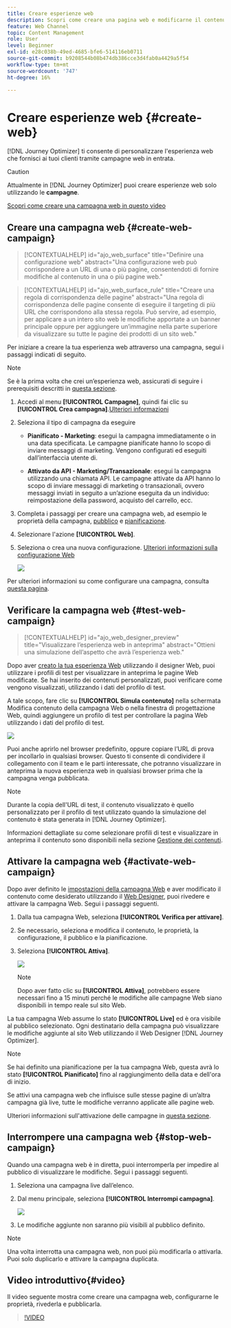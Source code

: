 ```yaml
---
title: Creare esperienze web
description: Scopri come creare una pagina web e modificarne il contenuto in Journey Optimizer
feature: Web Channel
topic: Content Management
role: User
level: Beginner
exl-id: e28c038b-49ed-4685-bfe6-514116eb0711
source-git-commit: b9208544b08b474db386cce3d4fab0a4429a5f54
workflow-type: tm+mt
source-wordcount: '747'
ht-degree: 16%

---
```


# Creare esperienze web {#create-web}

[!DNL Journey Optimizer] ti consente di personalizzare l&#39;esperienza web che fornisci ai tuoi clienti tramite campagne web in entrata.

>[!CAUTION]
>
>Attualmente in [!DNL Journey Optimizer] puoi creare esperienze web solo utilizzando le **campagne**.

[Scopri come creare una campagna web in questo video](#video)

## Creare una campagna web {#create-web-campaign}

>[!CONTEXTUALHELP]
>id="ajo_web_surface"
>title="Definire una configurazione web"
>abstract="Una configurazione web può corrispondere a un URL di una o più pagine, consentendoti di fornire modifiche al contenuto in una o più pagine web."

>[!CONTEXTUALHELP]
>id="ajo_web_surface_rule"
>title="Creare una regola di corrispondenza delle pagine"
>abstract="Una regola di corrispondenza delle pagine consente di eseguire il targeting di più URL che corrispondono alla stessa regola. Può servire, ad esempio, per applicare a un intero sito web le modifiche apportate a un banner principale oppure per aggiungere un’immagine nella parte superiore da visualizzare su tutte le pagine dei prodotti di un sito web."

Per iniziare a creare la tua esperienza web attraverso una campagna, segui i passaggi indicati di seguito.

>[!NOTE]
>
>Se è la prima volta che crei un’esperienza web, assicurati di seguire i prerequisiti descritti in [questa sezione](web-prerequisites.md).

1. Accedi al menu **[!UICONTROL Campagne]**, quindi fai clic su **[!UICONTROL Crea campagna]**.[Ulteriori informazioni](../campaigns/create-campaign.md)


1. Seleziona il tipo di campagna da eseguire

   * **Pianificato - Marketing**: esegui la campagna immediatamente o in una data specificata. Le campagne pianificate hanno lo scopo di inviare messaggi di marketing. Vengono configurati ed eseguiti dall’interfaccia utente di.

   * **Attivato da API - Marketing/Transazionale**: esegui la campagna utilizzando una chiamata API. Le campagne attivate da API hanno lo scopo di inviare messaggi di marketing o transazionali, ovvero messaggi inviati in seguito a un’azione eseguita da un individuo: reimpostazione della password, acquisto del carrello, ecc.

1. Completa i passaggi per creare una campagna web, ad esempio le proprietà della campagna, [pubblico](../audience/about-audiences.md) e [pianificazione](../campaigns/create-campaign.md#schedule).

1. Selezionare l&#39;azione **[!UICONTROL Web]**.

1. Seleziona o crea una nuova configurazione. [Ulteriori informazioni sulla configurazione Web](web-configuration.md)

   ![](assets/web-campaign-steps.png)

Per ulteriori informazioni su come configurare una campagna, consulta [questa pagina](../campaigns/get-started-with-campaigns.md).

## Verificare la campagna web {#test-web-campaign}

>[!CONTEXTUALHELP]
>id="ajo_web_designer_preview"
>title="Visualizzare l’esperienza web in anteprima"
>abstract="Ottieni una simulazione dell’aspetto che avrà l’esperienza web."

Dopo aver [creato la tua esperienza Web](edit-web-content.md) utilizzando il designer Web, puoi utilizzare i profili di test per visualizzare in anteprima le pagine Web modificate. Se hai inserito dei contenuti personalizzati, puoi verificare come vengono visualizzati, utilizzando i dati del profilo di test.

A tale scopo, fare clic su **[!UICONTROL Simula contenuto]** nella schermata Modifica contenuto della campagna Web o nella finestra di progettazione Web, quindi aggiungere un profilo di test per controllare la pagina Web utilizzando i dati del profilo di test.

![](assets/web-designer-preview.png)

Puoi anche aprirlo nel browser predefinito, oppure copiare l’URL di prova per incollarlo in qualsiasi browser. Questo ti consente di condividere il collegamento con il team e le parti interessate, che potranno visualizzare in anteprima la nuova esperienza web in qualsiasi browser prima che la campagna venga pubblicata.

>[!NOTE]
>
>Durante la copia dell&#39;URL di test, il contenuto visualizzato è quello personalizzato per il profilo di test utilizzato quando la simulazione del contenuto è stata generata in [!DNL Journey Optimizer].

Informazioni dettagliate su come selezionare profili di test e visualizzare in anteprima il contenuto sono disponibili nella sezione [Gestione dei contenuti](../content-management/preview-test.md).

## Attivare la campagna web {#activate-web-campaign}

Dopo aver definito le [impostazioni della campagna Web](#configure-web-campaign) e aver modificato il contenuto come desiderato utilizzando il [Web Designer](edit-web-content.md#work-with-web-designer), puoi rivedere e attivare la campagna Web. Segui i passaggi seguenti.

<!--
>[!NOTE]
>
>You can also preview your web campaign content before activating it. [Learn more](#test-web-campaign)-->

1. Dalla tua campagna Web, seleziona **[!UICONTROL Verifica per attivare]**.

1. Se necessario, seleziona e modifica il contenuto, le proprietà, la configurazione, il pubblico e la pianificazione.

1. Seleziona **[!UICONTROL Attiva]**.

   ![](assets/web-campaign-activate.png)

   >[!NOTE]
   >
   >Dopo aver fatto clic su **[!UICONTROL Attiva]**, potrebbero essere necessari fino a 15 minuti perché le modifiche alle campagne Web siano disponibili in tempo reale sul sito Web.

La tua campagna Web assume lo stato **[!UICONTROL Live]** ed è ora visibile al pubblico selezionato. Ogni destinatario della campagna può visualizzare le modifiche aggiunte al sito Web utilizzando il Web Designer [!DNL Journey Optimizer].

>[!NOTE]
>
>Se hai definito una pianificazione per la tua campagna Web, questa avrà lo stato **[!UICONTROL Pianificato]** fino al raggiungimento della data e dell&#39;ora di inizio.
>
>Se attivi una campagna web che influisce sulle stesse pagine di un’altra campagna già live, tutte le modifiche verranno applicate alle pagine web.

Ulteriori informazioni sull&#39;attivazione delle campagne in [questa sezione](../campaigns/review-activate-campaign.md).

## Interrompere una campagna web {#stop-web-campaign}

Quando una campagna web è in diretta, puoi interromperla per impedire al pubblico di visualizzare le modifiche. Segui i passaggi seguenti.

1. Seleziona una campagna live dall’elenco.

1. Dal menu principale, seleziona **[!UICONTROL Interrompi campagna]**.

   ![](assets/web-campaign-stop.png)

1. Le modifiche aggiunte non saranno più visibili al pubblico definito.

>[!NOTE]
>
>Una volta interrotta una campagna web, non puoi più modificarla o attivarla. Puoi solo duplicarlo e attivare la campagna duplicata.

## Video introduttivo{#video}

Il video seguente mostra come creare una campagna web, configurarne le proprietà, rivederla e pubblicarla.

>[!VIDEO](https://video.tv.adobe.com/v/3418800/?quality=12&learn=on)